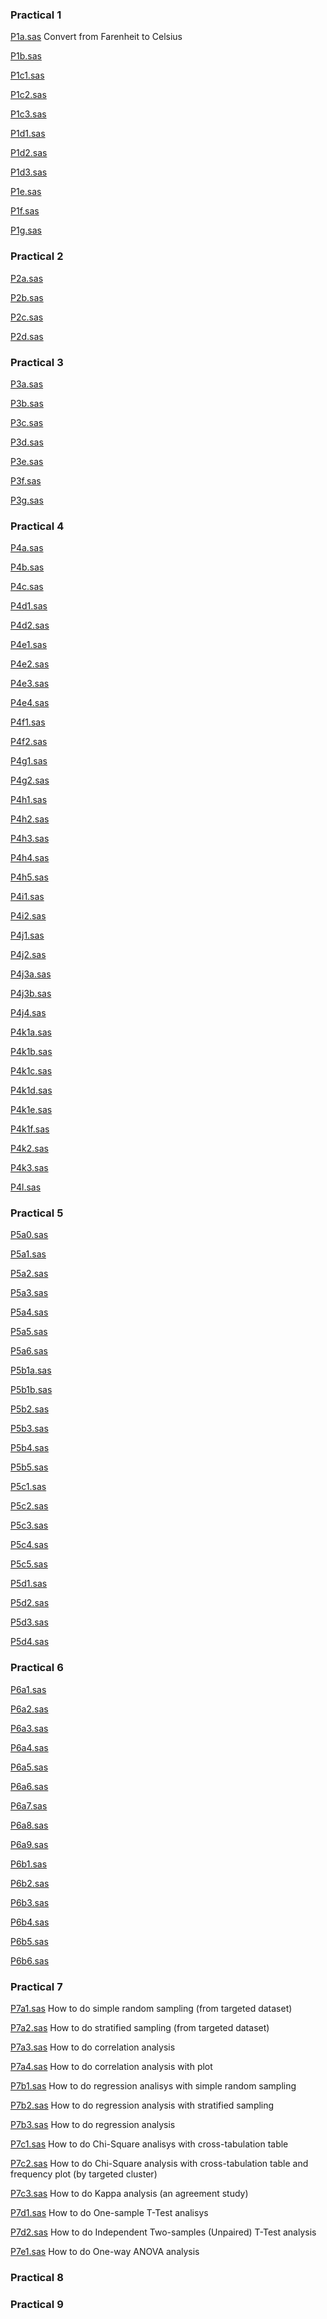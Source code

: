
### Practical 1

[P1a.sas](https://github.com/choojun/sas/blob/main/P1a.sas) Convert from Farenheit to Celsius 

[P1b.sas](https://github.com/choojun/sas/blob/main/P1b.sas) 

[P1c1.sas](https://github.com/choojun/sas/blob/main/P1c1.sas) 

[P1c2.sas](https://github.com/choojun/sas/blob/main/P1c2.sas) 

[P1c3.sas](https://github.com/choojun/sas/blob/main/P1c3.sas) 

[P1d1.sas](https://github.com/choojun/sas/blob/main/P1d1.sas) 

[P1d2.sas](https://github.com/choojun/sas/blob/main/P1d2.sas) 

[P1d3.sas](https://github.com/choojun/sas/blob/main/P1d3.sas) 

[P1e.sas](https://github.com/choojun/sas/blob/main/P1e.sas) 

[P1f.sas](https://github.com/choojun/sas/blob/main/P1f.sas) 

[P1g.sas](https://github.com/choojun/sas/blob/main/P1g.sas) 


### Practical 2

[P2a.sas](https://github.com/choojun/sas/blob/main/P2a.sas) 

[P2b.sas](https://github.com/choojun/sas/blob/main/P2b.sas) 

[P2c.sas](https://github.com/choojun/sas/blob/main/P2c.sas) 

[P2d.sas](https://github.com/choojun/sas/blob/main/P2d.sas) 


### Practical 3

[P3a.sas](https://github.com/choojun/sas/blob/main/P3a.sas) 

[P3b.sas](https://github.com/choojun/sas/blob/main/P3b.sas) 

[P3c.sas](https://github.com/choojun/sas/blob/main/P3c.sas) 

[P3d.sas](https://github.com/choojun/sas/blob/main/P3d.sas) 

[P3e.sas](https://github.com/choojun/sas/blob/main/P3e.sas) 

[P3f.sas](https://github.com/choojun/sas/blob/main/P3f.sas) 

[P3g.sas](https://github.com/choojun/sas/blob/main/P3g.sas) 


### Practical 4

[P4a.sas](https://github.com/choojun/sas/blob/main/P4a.sas) 

[P4b.sas](https://github.com/choojun/sas/blob/main/P4b.sas) 

[P4c.sas](https://github.com/choojun/sas/blob/main/P4c.sas) 

[P4d1.sas](https://github.com/choojun/sas/blob/main/P4d1.sas)

[P4d2.sas](https://github.com/choojun/sas/blob/main/P4d2.sas)

[P4e1.sas](https://github.com/choojun/sas/blob/main/P4e1.sas)

[P4e2.sas](https://github.com/choojun/sas/blob/main/P4e2.sas)

[P4e3.sas](https://github.com/choojun/sas/blob/main/P4e3.sas)

[P4e4.sas](https://github.com/choojun/sas/blob/main/P4e4.sas)

[P4f1.sas](https://github.com/choojun/sas/blob/main/P4f1.sas)

[P4f2.sas](https://github.com/choojun/sas/blob/main/P4f2.sas)

[P4g1.sas](https://github.com/choojun/sas/blob/main/P4g1.sas)

[P4g2.sas](https://github.com/choojun/sas/blob/main/P4g2.sas)

[P4h1.sas](https://github.com/choojun/sas/blob/main/P4h1.sas)

[P4h2.sas](https://github.com/choojun/sas/blob/main/P4h2.sas)

[P4h3.sas](https://github.com/choojun/sas/blob/main/P4h3.sas)

[P4h4.sas](https://github.com/choojun/sas/blob/main/P4h4.sas)

[P4h5.sas](https://github.com/choojun/sas/blob/main/P4h5.sas)

[P4i1.sas](https://github.com/choojun/sas/blob/main/P4i1.sas)

[P4i2.sas](https://github.com/choojun/sas/blob/main/P4i2.sas)

[P4j1.sas](https://github.com/choojun/sas/blob/main/P4j1.sas)

[P4j2.sas](https://github.com/choojun/sas/blob/main/P4j2.sas)

[P4j3a.sas](https://github.com/choojun/sas/blob/main/P4j3a.sas)

[P4j3b.sas](https://github.com/choojun/sas/blob/main/P4j3b.sas)

[P4j4.sas](https://github.com/choojun/sas/blob/main/P4j4.sas)

[P4k1a.sas](https://github.com/choojun/sas/blob/main/P4k1a.sas)

[P4k1b.sas](https://github.com/choojun/sas/blob/main/P4k1b.sas)

[P4k1c.sas](https://github.com/choojun/sas/blob/main/P4k1c.sas)

[P4k1d.sas](https://github.com/choojun/sas/blob/main/P4k1d.sas)

[P4k1e.sas](https://github.com/choojun/sas/blob/main/P4k1e.sas)

[P4k1f.sas](https://github.com/choojun/sas/blob/main/P4k1f.sas)

[P4k2.sas](https://github.com/choojun/sas/blob/main/P4k2.sas)

[P4k3.sas](https://github.com/choojun/sas/blob/main/P4k3.sas)

[P4l.sas](https://github.com/choojun/sas/blob/main/P4l.sas)


### Practical 5

[P5a0.sas](https://github.com/choojun/sas/blob/main/P5a0.sas)

[P5a1.sas](https://github.com/choojun/sas/blob/main/P5a1.sas)

[P5a2.sas](https://github.com/choojun/sas/blob/main/P5a2.sas)

[P5a3.sas](https://github.com/choojun/sas/blob/main/P5a3.sas)

[P5a4.sas](https://github.com/choojun/sas/blob/main/P5a4.sas)

[P5a5.sas](https://github.com/choojun/sas/blob/main/P5a5.sas)

[P5a6.sas](https://github.com/choojun/sas/blob/main/P5a6.sas)

[P5b1a.sas](https://github.com/choojun/sas/blob/main/P5b1a.sas)

[P5b1b.sas](https://github.com/choojun/sas/blob/main/P5b1b.sas)

[P5b2.sas](https://github.com/choojun/sas/blob/main/P5b2.sas)

[P5b3.sas](https://github.com/choojun/sas/blob/main/P5b3.sas)

[P5b4.sas](https://github.com/choojun/sas/blob/main/P5b4.sas)

[P5b5.sas](https://github.com/choojun/sas/blob/main/P5b5.sas)

[P5c1.sas](https://github.com/choojun/sas/blob/main/P5c1.sas)

[P5c2.sas](https://github.com/choojun/sas/blob/main/P5c2.sas)

[P5c3.sas](https://github.com/choojun/sas/blob/main/P5c3.sas)

[P5c4.sas](https://github.com/choojun/sas/blob/main/P5c4.sas)

[P5c5.sas](https://github.com/choojun/sas/blob/main/P5c5.sas)

[P5d1.sas](https://github.com/choojun/sas/blob/main/P5d1.sas)

[P5d2.sas](https://github.com/choojun/sas/blob/main/P5d2.sas)

[P5d3.sas](https://github.com/choojun/sas/blob/main/P5d3.sas)

[P5d4.sas](https://github.com/choojun/sas/blob/main/P5d4.sas)


### Practical 6

[P6a1.sas](https://github.com/choojun/sas/blob/main/P6a1.sas)

[P6a2.sas](https://github.com/choojun/sas/blob/main/P6a2.sas)

[P6a3.sas](https://github.com/choojun/sas/blob/main/P6a3.sas)

[P6a4.sas](https://github.com/choojun/sas/blob/main/P6a4.sas)

[P6a5.sas](https://github.com/choojun/sas/blob/main/P6a5.sas)

[P6a6.sas](https://github.com/choojun/sas/blob/main/P6a6.sas)

[P6a7.sas](https://github.com/choojun/sas/blob/main/P6a7.sas)

[P6a8.sas](https://github.com/choojun/sas/blob/main/P6a8.sas)

[P6a9.sas](https://github.com/choojun/sas/blob/main/P6a9.sas)

[P6b1.sas](https://github.com/choojun/sas/blob/main/P6b1.sas)

[P6b2.sas](https://github.com/choojun/sas/blob/main/P6b2.sas)

[P6b3.sas](https://github.com/choojun/sas/blob/main/P6b3.sas)

[P6b4.sas](https://github.com/choojun/sas/blob/main/P6b4.sas)

[P6b5.sas](https://github.com/choojun/sas/blob/main/P6b5.sas)

[P6b6.sas](https://github.com/choojun/sas/blob/main/P6b6.sas)


### Practical 7
[P7a1.sas](https://github.com/choojun/sas/blob/main/P7a1.sas) How to do simple random sampling (from targeted dataset)

[P7a2.sas](https://github.com/choojun/sas/blob/main/P7a2.sas) How to do stratified sampling (from targeted dataset)

[P7a3.sas](https://github.com/choojun/sas/blob/main/P7a3.sas) How to do correlation analysis

[P7a4.sas](https://github.com/choojun/sas/blob/main/P7a4.sas) How to do correlation analysis with plot

[P7b1.sas](https://github.com/choojun/sas/blob/main/P7b1.sas) How to do regression analisys with simple random sampling

[P7b2.sas](https://github.com/choojun/sas/blob/main/P7b2.sas) How to do regression analysis with stratified sampling

[P7b3.sas](https://github.com/choojun/sas/blob/main/P7b3.sas) How to do regression analysis

[P7c1.sas](https://github.com/choojun/sas/blob/main/P7c1.sas) How to do Chi-Square analisys with cross-tabulation table

[P7c2.sas](https://github.com/choojun/sas/blob/main/P7c2.sas) How to do Chi-Square analysis with cross-tabulation table and frequency plot (by targeted cluster)

[P7c3.sas](https://github.com/choojun/sas/blob/main/P7c3.sas) How to do Kappa analysis (an agreement study)

[P7d1.sas](https://github.com/choojun/sas/blob/main/P7d1.sas) How to do One-sample T-Test analisys

[P7d2.sas](https://github.com/choojun/sas/blob/main/P7d2.sas) How to do Independent Two-samples (Unpaired) T-Test analysis

[P7e1.sas](https://github.com/choojun/sas/blob/main/P71e.sas) How to do One-way ANOVA analysis


### Practical 8


### Practical 9


